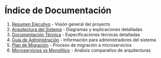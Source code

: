# Índice de Documentación

1. [Resumen Ejecutivo](EXECUTIVE_SUMMARY.md) - Visión general del proyecto
2. [Arquitectura del Sistema](ARCHITECTURE.md) - Diagramas y explicaciones detalladas
3. [Documentación Técnica](TECHNICAL.md) - Especificaciones técnicas detalladas
4. [Guía de Administración](ADMIN_GUIDE.md) - Información para administradores del sistema
5. [Plan de Migración](MIGRATION_PLAN.md) - Proceso de migración a microservicios
6. [Microservicios vs Monolítico](MICROSERVICES_VS_MONOLITH.md) - Análisis comparativo de arquitecturas
